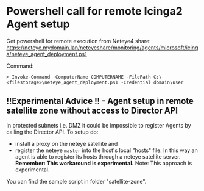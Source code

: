 # Powershell call for remote Icinga2 Agent setup

Get powershell for remote execution from Neteye4 share:
https://neteye.mydomain.lan/neteyeshare/monitoring/agents/microsoft/icinga/neteye_agent_deployment.ps1

Command:
```
> Invoke-Command -ComputerName COMPUTERNAME -FilePath C:\<filestorage>\neteye_agent_deployment.ps1 -Credential domain\user
```

## !!Experimental Advice !! - Agent setup in remote satellite zone without access to Director API

In protected subnets i.e. DMZ it could be impossible to register Agents by calling the Director API.
To setup do:
- install a proxy on the neteye satellite and 
- register the neteye `master` into the host's local "hosts" file.
In this way an agent is able to register its hosts through a neteye satellite server. **Remember: This workaround is experimental.**
Note: This approach is experimental.

You can find the sample script in folder "satellite-zone".
